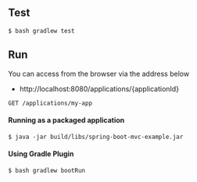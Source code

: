 
## Test

```
$ bash gradlew test
```

## Run

You can access from the browser via the address below

- http://localhost:8080/applications/{applicationId}

```
GET /applications/my-app
```

#### Running as a packaged application

```
$ java -jar build/libs/spring-boot-mvc-example.jar
```

#### Using Gradle Plugin
```
$ bash gradlew bootRun
```


